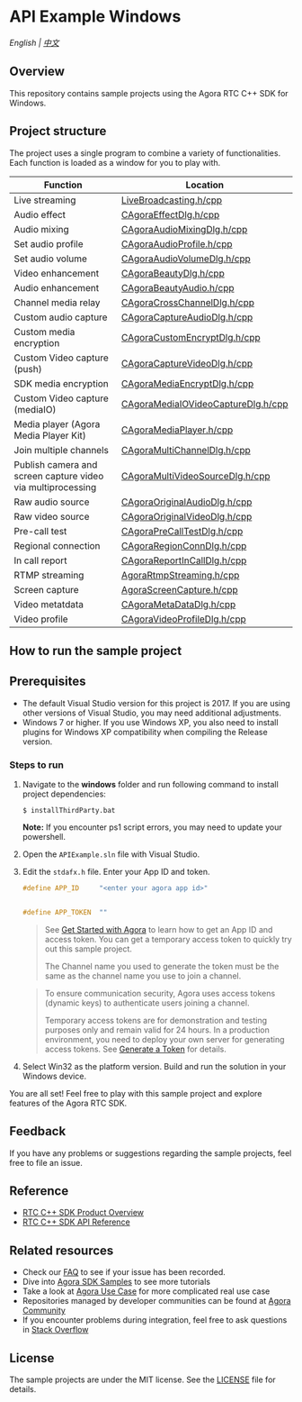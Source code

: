 # API Example Windows

_English | [中文](README.zh.md)_

## Overview

This repository contains sample projects using the Agora RTC C++ SDK for Windows.

## Project structure

The project uses a single program to combine a variety of functionalities. Each function is loaded as a window for you to play with.

| Function                                                    | Location                                                                                       |
| ----------------------------------------------------------- | ---------------------------------------------------------------------------------------------- |
| Live streaming                                              | [LiveBroadcasting.h/cpp](./APIExample/APIExample/Basic/LiveBroadcasting)                         |
| Audio effect                                                | [CAgoraEffectDlg.h/cpp](./APIExample/APIExample/Advanced/AudioEffect)                            |
| Audio mixing                                                | [CAgoraAudioMixingDlg.h/cpp](./APIExample/APIExample/Advanced/AudioMixing)                       |
| Set audio profile                                           | [CAgoraAudioProfile.h/cpp](./APIExample/APIExample/Advanced/AudioProfile)                        |
| Set audio volume                                            | [CAgoraAudioVolumeDlg.h/cpp](./APIExample/APIExample/Advanced/AudioVolume)                       |
| Video enhancement                                           | [CAgoraBeautyDlg.h/cpp](./APIExample/APIExample/Advanced/Beauty)                                 |
| Audio enhancement                                           | [CAgoraBeautyAudio.h/cpp](./APIExample/APIExample/Advanced/BeautyAudio)                          |
| Channel media relay                                         | [CAgoraCrossChannelDlg.h/cpp](./APIExample/APIExample/Advanced/CrossChannel)                     |
| Custom audio capture                                        | [CAgoraCaptureAudioDlg.h/cpp](./APIExample/APIExample/Advanced/CustomAudioCapture)               |
| Custom media encryption                                     | [CAgoraCustomEncryptDlg.h/cpp](./APIExample/APIExample/Advanced/CustomEncrypt)                   |
| Custom Video capture (push)                                       | [CAgoraCaptureVideoDlg.h/cpp](./APIExample/APIExample/Advanced/CustomVideoCapture)               |
| SDK media encryption                                        | [CAgoraMediaEncryptDlg.h/cpp](./APIExample/APIExample/Advanced/MediaEncrypt)                     |
| Custom Video capture (mediaIO)                                       | [CAgoraMediaIOVideoCaptureDlg.h/cpp](./APIExample/APIExample/Advanced/MediaIOCustomVideoCaptrue) |
| Media player (Agora Media Player Kit)                             | [CAgoraMediaPlayer.h/cpp](./APIExample/APIExample/Advanced/MediaPlayer)                          |
| Join multiple channels                                      | [CAgoraMultiChannelDlg.h/cpp](./APIExample/APIExample/Advanced/MultiChannel)                     |
| Publish camera and screen capture video via multiprocessing | [CAgoraMultiVideoSourceDlg.h/cpp](./APIExample/APIExample/Advanced/MultiVideoSource)             |
| Raw audio source                                            | [CAgoraOriginalAudioDlg.h/cpp](./APIExample/APIExample/Advanced/OriginalAudio)                   |
| Raw video source                                            | [CAgoraOriginalVideoDlg.h/cpp](./APIExample/APIExample/Advanced/OriginalVideo)                   |
| Pre-call test                                               | [CAgoraPreCallTestDlg.h/cpp](./APIExample/APIExample/Advanced/PreCallTest)                       |
| Regional connection                                         | [CAgoraRegionConnDlg.h/cpp](./APIExample/APIExample/Advanced/RegionConn)                         |
| In call report                                              | [CAgoraReportInCallDlg.h/cpp](./APIExample/APIExample/Advanced/ReportInCall)                     |
| RTMP streaming                                              | [AgoraRtmpStreaming.h/cpp](./APIExample/APIExample/Advanced/RTMPStream)                          |
| Screen capture                                              | [AgoraScreenCapture.h/cpp](./APIExample/APIExample/Advanced/ScreenShare)                         |
| Video metatdata                                             | [CAgoraMetaDataDlg.h/cpp](./APIExample/APIExample/Advanced/VideoMetadata)                        |
| Video profile                                               | [CAgoraVideoProfileDlg.h/cpp](./APIExample/APIExample/Advanced/VideoProfile)                     |

## How to run the sample project

## Prerequisites

- The default Visual Studio version for this project is 2017. If you are using other versions of Visual Studio, you may need additional adjustments.
- Windows 7 or higher. If you use Windows XP, you also need to install plugins for Windows XP compatibility when compiling the Release version.

### Steps to run

1. Navigate to the **windows** folder and run following command to install project dependencies:

   ```shell
   $ installThirdParty.bat
   ```

   **Note:**
   If you encounter ps1 script errors, you may need to update your powershell.


2. Open the `APIExample.sln` file with Visual Studio.
3. Edit the `stdafx.h` file. Enter your App ID and token.

   ```c++
   #define APP_ID     "<enter your agora app id>"


   #define APP_TOKEN  ""
   ```

   > See [Get Started with Agora](https://docs.agora.io/en/Agora%20Platform/get_appid_token) to learn how to get an App ID and access token. You can get a temporary access token to quickly try out this sample project.
   >
   > The Channel name you used to generate the token must be the same as the channel name you use to join a channel.

   > To ensure communication security, Agora uses access tokens (dynamic keys) to authenticate users joining a channel.
   >
   > Temporary access tokens are for demonstration and testing purposes only and remain valid for 24 hours. In a production environment, you need to deploy your own server for generating access tokens. See [Generate a Token](https://docs.agora.io/en/Interactive%20Broadcast/token_server) for details.

4. Select Win32 as the platform version. Build and run the solution in your Windows device.

You are all set! Feel free to play with this sample project and explore features of the Agora RTC SDK.

## Feedback

If you have any problems or suggestions regarding the sample projects, feel free to file an issue.

## Reference

- [RTC C++ SDK Product Overview](https://docs.agora.io/en/Interactive%20Broadcast/product_live?platform=Windows)
- [RTC C++ SDK API Reference](https://docs.agora.io/en/Interactive%20Broadcast/API%20Reference/cpp/index.html)

## Related resources

- Check our [FAQ](https://docs.agora.io/en/faq) to see if your issue has been recorded.
- Dive into [Agora SDK Samples](https://github.com/AgoraIO) to see more tutorials
- Take a look at [Agora Use Case](https://github.com/AgoraIO-usecase) for more complicated real use case
- Repositories managed by developer communities can be found at [Agora Community](https://github.com/AgoraIO-Community)
- If you encounter problems during integration, feel free to ask questions in [Stack Overflow](https://stackoverflow.com/questions/tagged/agora.io)

## License

The sample projects are under the MIT license. See the [LICENSE](/LICENSE) file for details.
